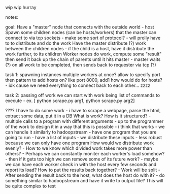 wip wip hurray

notes:

goal:
Have a "master" node that connects with the outside world - host
Spawn some children nodes (can be hosts/workers) that the master can connect to via tcp sockets
    - make some sort of protocol? - will prolly have to to distribute and do the work
Have the master distribute (?) work between the children nodes
    - if the child is a host, have it distribute the work further, to its children
Worker nodes do work, compute some "result" then send it back up the chain of parents until it hits master
    - master waits (?) on all work to be completed, then sends back to requester via tcp (?)

task 1: spawning instances
multiple workers at once? allow to specify port then pattern to add hosts on? like port 8000, add1
how would do for hosts? - idk cause we need everything to connect back to each other... zzzz

task 2: passing off work
we can start with work being list of commands to execute
    - ex. [ python scrape.py arg1, python scrape.py arg2]

????
I have to do some work
    - i have to scrape a webpage, parse the html, extract some data, put it in a DB
What is work? How is it structured?
    - multiple calls to a program with different arguments
        - up to the programmer of the work to design it in a way that this is possible
    - i think that works
    - we can handle it similarly to hadoopstream
        - have one program that you are going to run
        - have a list of inputs - we distribute these inputs
            - less robust because we can only have one program
How would we distribute work evenly?
    - How to we know which divided work takes more power than others?
        - Perhaps we can constantly moniter each worker's load somehow?
            - then if it gets too high we can remove some of its future work?
            - maybe we can have each worker check in with the host every few seconds and report its load?
How to put the results back together?
    - Work will be split
    - After sending the result back to the host, what does the host do with it?
        - do something similar to hadoopstream and have it write to output file?
This will be quite complex to test
